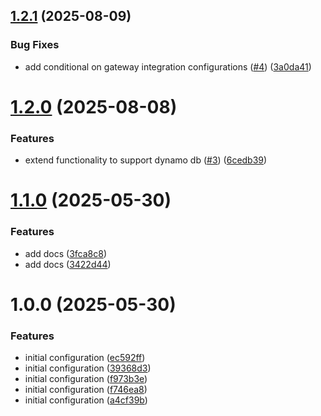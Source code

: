 ## [1.2.1](https://github.com/GrabAByte/terraform-module-aws-vpc/compare/v1.2.0...v1.2.1) (2025-08-09)


### Bug Fixes

* add conditional on gateway integration configurations ([#4](https://github.com/GrabAByte/terraform-module-aws-vpc/issues/4)) ([3a0da41](https://github.com/GrabAByte/terraform-module-aws-vpc/commit/3a0da41e61cbe8a89d5037057aa1a3204e204d13))

# [1.2.0](https://github.com/GrabAByte/terraform-module-aws-vpc/compare/v1.1.0...v1.2.0) (2025-08-08)


### Features

* extend functionality to support dynamo db ([#3](https://github.com/GrabAByte/terraform-module-aws-vpc/issues/3)) ([6cedb39](https://github.com/GrabAByte/terraform-module-aws-vpc/commit/6cedb39b038692e36c6d2a6cc33ea1340664969b))

# [1.1.0](https://github.com/GrabAByte/terraform-module-aws-vpc/compare/v1.0.0...v1.1.0) (2025-05-30)


### Features

* add docs ([3fca8c8](https://github.com/GrabAByte/terraform-module-aws-vpc/commit/3fca8c89df1fc987d698d89b28ba58ac64faec02))
* add docs ([3422d44](https://github.com/GrabAByte/terraform-module-aws-vpc/commit/3422d44e9d9150040bf1822b568c460d8d75ca0c))

# 1.0.0 (2025-05-30)


### Features

* initial configuration ([ec592ff](https://github.com/GrabAByte/terraform-module-aws-vpc/commit/ec592ff1080c48c1b84e7fcd6e44df417c7326f8))
* initial configuration ([39368d3](https://github.com/GrabAByte/terraform-module-aws-vpc/commit/39368d33e1dc94091f9f960e0d5c923bd9be4c5c))
* initial configuration ([f973b3e](https://github.com/GrabAByte/terraform-module-aws-vpc/commit/f973b3e0092bfd651a129f82178fe406d2212b0f))
* initial configuration ([f746ea8](https://github.com/GrabAByte/terraform-module-aws-vpc/commit/f746ea80dc7e2b87c0dae03d51fe315ea91c9715))
* initial configuration ([a4cf39b](https://github.com/GrabAByte/terraform-module-aws-vpc/commit/a4cf39be5a513def1320948df3db916eab3bc76a))
